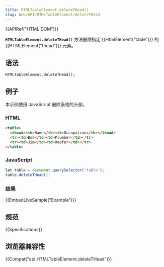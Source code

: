 ```yaml
---
title: HTMLTableElement.deleteTHead()
slug: Web/API/HTMLTableElement/deleteTHead
---
```


{{APIRef("HTML DOM")}}

**`HTMLTableElement.deleteTHead()`** 方法删除指定 {{HtmlElement("table")}} 的 {{HTMLElement("thead")}} 元素。

## 语法

```plain
HTMLTableElement.deleteTHead();
```

## 例子

本示例使用 JavaScript 删除表格的头部。

### HTML

```html
<table>
  <thead><th>Name</th><th>Occupation</th></thead>
  <tr><td>Bob</td><td>Plumber</td></tr>
  <tr><td>Jim</td><td>Roofer</td></tr>
</table>
```

### JavaScript

```js
let table = document.querySelector('table');
table.deleteTHead();
```

### 结果

{{EmbedLiveSample("Example")}}

## 规范

{{Specifications}}

## 浏览器兼容性

{{Compat("api.HTMLTableElement.deleteTHead")}}
